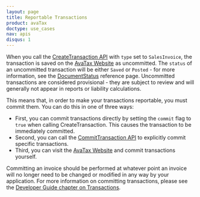 ```yaml
---
layout: page
title: Reportable Transactions
product: avaTax
doctype: use_cases
nav: apis
disqus: 1
---
```


When you call the [CreateTransaction API](/api-reference/avatax/rest/v2/methods/Transactions/CreateTransaction/) with `type` set to `SalesInvoice`, the transaction is saved on the [AvaTax Website](https://admin.avalara.com) as uncommitted.  The `status` of an uncommitted transaction will be either `Saved` or `Posted` - for more information, see the [DocumentStatus](https://developer.avalara.com/api-reference/avatax/rest/v2/models/enums/DocumentStatus/) reference page.  Uncommitted transactions are considered provisional - they are subject to review and will generally not appear in reports or liability calculations.

This means that, in order to make your transactions reportable, you must commit them.  You can do this in one of three ways:

* First, you can commit transactions directly by setting the `commit` flag to `true` when calling CreateTransaction.  This causes the transaction to be immediately committed.
* Second, you can call the [CommitTransaction API](https://developer.avalara.com/api-reference/avatax/rest/v2/methods/Transactions/CommitTransaction/) to explicitly commit specific transactions.
* Third, you can visit the [AvaTax Website](https://admin.avalara.com) and commit transactions yourself.

Committing an invoice should be performed at whatever point an invoice will no longer need to be changed or modified in any way by your application.  For more information on committing transactions, please see the [Developer Guide chapter on Transactions](https://developer.avalara.com/avatax/dev-guide/transactions/should-i-commit).

